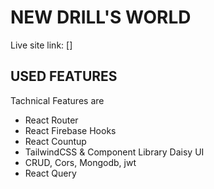 # NEW DRILL'S WORLD

Live site link: []

## USED FEATURES

Tachnical Features are

- React Router
- React Firebase Hooks
- React Countup
- TailwindCSS & Component Library Daisy UI
- CRUD, Cors, Mongodb, jwt
- React Query
